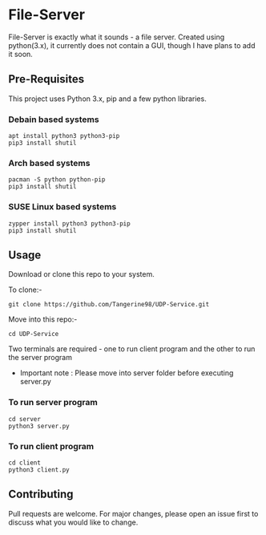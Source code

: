 # File-Server
File-Server is exactly what it sounds - a file server. Created using python(3.x), it currently does not contain a GUI, though I have plans to add it soon.

## Pre-Requisites
This project uses Python 3.x, pip and a few python libraries.

### Debain based systems
```
apt install python3 python3-pip
pip3 install shutil
```
### Arch based systems
```
pacman -S python python-pip
pip3 install shutil
```
### SUSE Linux based systems
```
zypper install python3 python3-pip
pip3 install shutil
```
## Usage
Download or clone this repo to your system.

To clone:-
```
git clone https://github.com/Tangerine98/UDP-Service.git
```
Move into this repo:-
```
cd UDP-Service
```

Two terminals are required - one to run client program and the other to run the server program

* Important note : Please move into server folder before executing server.py

### To run server program
```
cd server
python3 server.py
```

### To run client program
```
cd client
python3 client.py
```

## Contributing
Pull requests are welcome. For major changes, please open an issue first to discuss what you would like to change.
